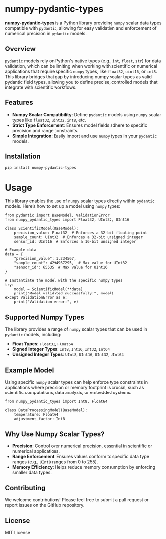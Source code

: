 # numpy-pydantic-types
**numpy-pydantic-types** is a Python library providing `numpy` scalar data types compatible with `pydantic`, allowing for easy validation and enforcement of numerical precision in `pydantic` models.

## Overview
`pydantic` models rely on Python's native types (e.g., `int`, `float`, `str`) for data validation, which can be limiting when working with scientific or numerical applications that require specific `numpy` types, like `float32`, `uint16`, or `int8`. This library bridges that gap by introducing numpy scalar types as valid pydantic field types, allowing you to define precise, controlled models that integrate with scientific workflows.

## Features
- **Numpy Scalar Compatibility**: Define `pydantic` models using `numpy` scalar types like `float32`, `uint32`, `int8`, etc.
- **Strict Type Enforcement**: Ensures model fields adhere to specific precision and range constraints.
- **Simple Integration**: Easily import and use `numpy` types in your `pydantic` models.
## Installation
```
pip install numpy-pydantic-types
```

# Usage
This library enables the use of `numpy` scalar types directly within `pydantic` models. Here’s how to set up a model using `numpy` types:

```
from pydantic import BaseModel, ValidationError
from numpy_pydantic_types import Float32, UInt32, UInt16

class ScientificModel(BaseModel):
    precision_value: Float32  # Enforces a 32-bit floating point
    sample_count: UInt32  # Enforces a 32-bit unsigned integer
    sensor_id: UInt16  # Enforces a 16-bit unsigned integer

# Example data
data = {
    "precision_value": 1.234567,
    "sample_count": 4294967295,  # Max value for UInt32
    "sensor_id": 65535  # Max value for UInt16
}

# Instantiate the model with the specific numpy types
try:
    model = ScientificModel(**data)
    print("Model validated successfully:", model)
except ValidationError as e:
    print("Validation error:", e)
```

## Supported Numpy Types
The library provides a range of `numpy` scalar types that can be used in `pydantic` models, including:

- **Float Types**: `Float32`, `Float64`
- **Signed Integer Types**: `Int8`, `Int16`, `Int32`, `Int64`
- **Unsigned Integer Types**: `UInt8`, `UInt16`, `UInt32`, `UInt64`
## Example Model
Using specific `numpy` scalar types can help enforce type constraints in applications where precision or memory footprint is crucial, such as scientific computations, data analysis, or embedded systems.

```
from numpy_pydantic_types import Int8, Float64

class DataProcessingModel(BaseModel):
    temperature: Float64
    adjustment_factor: Int8
```

## Why Use Numpy Scalar Types?
- **Precision**: Control over numerical precision, essential in scientific or numerical applications.
- **Range Enforcement**: Ensures values conform to specific data type ranges (e.g., `UInt8` ranges from 0 to 255).
- **Memory Efficiency**: Helps reduce memory consumption by enforcing smaller data types.
## Contributing
We welcome contributions! Please feel free to submit a pull request or report issues on the GitHub repository.

## License
MIT License
